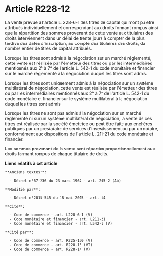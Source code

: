 # Article R228-12

La vente prévue à l'article L. 228-6-1 des titres de capital qui n'ont pu être attribués individuellement et correspondant
aux droits formant rompus ainsi que la répartition des sommes provenant de cette vente aux titulaires des droits
interviennent dans un délai de trente jours à compter de la plus tardive des dates d'inscription, au compte des titulaires
des droits, du nombre entier de titres de capital attribués. 

Lorsque les titres sont admis à la négociation sur un marché réglementé, cette vente est réalisée par l'émetteur des titres
ou par les intermédiaires mentionnés aux 2° à 7° de l'article L. 542-1 du code monétaire et financier sur le marché
règlementé à la négociation duquel les titres sont admis. 

Lorsque les titres sont uniquement admis à la négociation sur un système multilatéral de négociation, cette vente est
réalisée par l'émetteur des titres ou par les intermédiaires mentionnés aux 2° à 7° de l'article L. 542-1 du code monétaire
et financier sur le système multilatéral à la négociation duquel les titres sont admis. 

Lorsque les titres ne sont pas admis à la négociation sur un marché réglementé ni sur un système multilatéral de négociation,
la vente de ces titres est réalisée par la société émettrice ou peut être faite aux enchères publiques par un prestataire de
services d'investissement ou par un notaire, conformément aux dispositions de l'article L. 211-21 du code monétaire et
financier. 

Les sommes provenant de la vente sont réparties proportionnellement aux droits formant rompus de chaque titulaire de droits.

**Liens relatifs à cet article**

	**Anciens textes**:

	  - Décret n°67-236 du 23 mars 1967 - art. 205-2 (Ab)

	**Modifié par**:

	  - Décret n°2015-545 du 18 mai 2015 - art. 14

	**Cite**:

	  - Code de commerce - art. L228-6-1 (V)
	  - Code monétaire et financier - art. L211-21
	  - Code monétaire et financier - art. L542-1 (V)

	**Cité par**:

	  - Code de commerce - art. R225-130 (V)
	  - Code de commerce - art. R228-13 (VT)
	  - Code de commerce - art. R228-14 (V)
